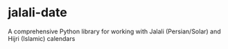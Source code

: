 # jalali-date
A comprehensive Python library for working with Jalali (Persian/Solar) and Hijri (Islamic) calendars
